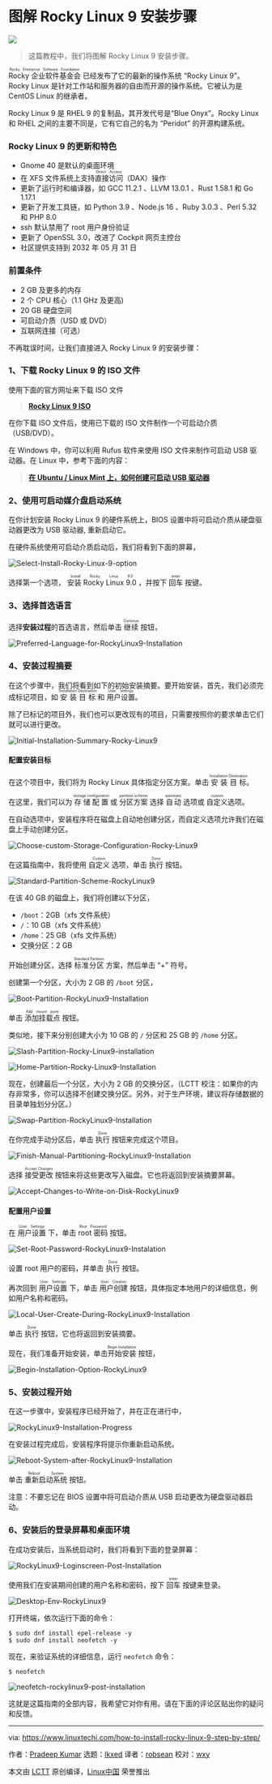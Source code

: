 [#]: subject: "How to Install Rocky Linux 9 Step by Step with Screenshots"
[#]: via: "https://www.linuxtechi.com/how-to-install-rocky-linux-9-step-by-step/"
[#]: author: "Pradeep Kumar https://www.linuxtechi.com/author/pradeep/"
[#]: collector: "lkxed"
[#]: translator: "robsean"
[#]: reviewer: "wxy"
[#]: publisher: " "
[#]: url: " "

图解 Rocky Linux 9 安装步骤 
======

![](https://img.linux.net.cn/data/attachment/album/202208/08/172822s7zwhj7wuzzjfm25.jpg)

> 这篇教程中，我们将图解 Rocky Linux 9 安装步骤。

<ruby>Rocky 企业软件基金会<rt>Rocky Enterprise Software Foundation</rt></ruby> 已经发布了它的最新的操作系统 “Rocky Linux 9”。Rocky Linux 是针对工作站和服务器的自由而开源的操作系统。它被认为是 CentOS Linux 的继承者。

Rocky Linux 9 是 RHEL 9 的复制品，其开发代号是“Blue Onyx”。Rocky Linux 和 RHEL 之间的主要不同是，它有它自己的名为 “Peridot” 的开源构建系统。

### Rocky Linux 9 的更新和特色

* Gnome 40 是默认的桌面环境
* 在 XFS 文件系统上支持<ruby>直接访问<rt>Direct Access</rt></ruby>（DAX）操作
* 更新了运行时和编译器，如 GCC 11.2.1 、LLVM 13.0.1 、Rust 1.58.1 和 Go 1.17.1
* 更新了开发工具链，如 Python 3.9 、Node.js 16 、Ruby 3.0.3 、Perl 5.32 和 PHP 8.0
* ssh 默认禁用了 root 用户身份验证
* 更新了 OpenSSL 3.0，改进了 Cockpit 网页主控台
* 社区提供支持到 2032 年 05 月 31 日

### 前置条件

* 2 GB 及更多的内存
* 2 个 CPU 核心（1.1 GHz 及更高)
* 20 GB 硬盘空间
* 可启动介质（USD 或 DVD）
* 互联网连接（可选）

不再耽误时间，让我们直接进入 Rocky Linux 9 的安装步骤：

### 1、下载 Rocky Linux 9 的 ISO 文件

使用下面的官方网址来下载 ISO 文件

> **[Rocky Linux 9 ISO][1]**

在你下载 ISO 文件后，使用已下载的 ISO 文件制作一个可启动介质（USB/DVD）。

在 Windows 中，你可以利用 Rufus 软件来使用 ISO 文件来制作可启动 USB 驱动器。在 Linux 中，参考下面的内容：

> **[在 Ubuntu / Linux Mint 上，如何创建可启动 USB 驱动器][2]**

### 2、使用可启动媒介盘启动系统

在你计划安装 Rocky Linux 9 的硬件系统上，BIOS 设置中将可启动介质从硬盘驱动器更改为 USB 驱动器, 重新启动它。

在硬件系统使用可启动介质启动后，我们将看到下面的屏幕，

![Select-Install-Rocky-Linux-9-option][3]

选择第一个选项， <ruby>安装 Rocky Linux 9.0<rt>Install Rocky Linux 9.0</rt></ruby> ，并按下 <ruby>回车<rt>enter</rt></ruby> 按键。

### 3、选择首选语言

选择**安装过程**的首选语言，然后单击 <ruby>继续<rt>Continue</rt></ruby> 按钮，

![Preferred-Language-for-RockyLinux9-Installation][4]

### 4、安装过程摘要

在这个步骤中，我们将看到如下的初始安装摘要。要开始安装，首先，我们必须完成标记项目，如 <ruby>安装目标<rt>Installation Destination</rt></ruby> 和 <ruby>用户设置<rt>User settings</rt></ruby>。

除了已标记的项目外，我们也可以更改现有的项目，只需要按照你的要求单击它们就可以进行更改。

![Initial-Installation-Summary-Rocky-Linux9][5]

#### 配置安装目标

在这个项目中，我们将为 Rocky Linux 具体指定分区方案。单击 <ruby>安装目标<rt>Installation Destination</rt></ruby>。

在这里，我们可以为 <ruby>存储配置<rt>storage configuration</rt></ruby> 或 <ruby>分区方案<rt>partition scheme</rt></ruby> 选择 <ruby>自动<rt>automatic</rt></ruby> 选项或 <ruby>自定义<rt>custom </rt></ruby> 选项。

在自动选项中，安装程序将在磁盘上自动地创建分区，而自定义选项允许我们在磁盘上手动创建分区。

![Choose-custom-Storage-Configuration-Rocky-Linux9][6]

在这篇指南中，我将使用 <ruby>自定义<rt>Custom</rt></ruby> 选项，单击 <ruby>执行<rt>Done</rt></ruby> 按钮。

![Standard-Partition-Scheme-RockyLinux9][7]

在该 40 GB 的磁盘上，我们将创建以下分区，

* `/boot`：2GB（xfs 文件系统）
* `/`：10 GB（xfs 文件系统）
* `/home`：25 GB（xfs 文件系统）
* 交换分区：2 GB

开始创建分区，选择 <ruby>标准分区<rt>Standard Partition</rt> 方案，然后单击 “+” 符号。

创建第一个分区，大小为 2 GB 的 `/boot` 分区，

![Boot-Partition-RockyLinux9-Installation][8]

单击 <ruby>添加挂载点<rt>Add mount point</rt></ruby> 按钮。

类似地，接下来分别创建大小为 10 GB 的 `/` 分区和 25 GB 的 `/home` 分区。

![Slash-Partition-Rocky-Linux9-installation][9]

![Home-Partition-Rocky-Linux9-Installation][10]

现在，创建最后一个分区，大小为 2 GB 的交换分区，（LCTT 校注：如果你的内存非常多，你可以选择不创建交换分区。另外，对于生产环境，建议将存储数据的目录单独划分分区。）

![Swap-Partition-RockyLinux9-Installation][11]

在你完成手动分区后，单击 <ruby>执行<rt>Done</rt></ruby> 按钮来完成这个项目。

![Finish-Manual-Partitioning-RockyLinux9-Installation][12]

选择 <ruby>接受更改<rt>Accept Changes</rt></ruby> 按钮来将这些更改写入磁盘。它也将返回到安装摘要屏幕。

![Accept-Changes-to-Write-on-Disk-RockyLinux9][13]

#### 配置用户设置

在 <ruby>用户设置<rt>User Settings</rt></ruby> 下，单击 <ruby>root 密码 <rt>Root Password</rt></ruby> 按钮。

![Set-Root-Password-RockyLinux9-Instalation][14]

设置 root 用户的密码，并单击 <ruby>执行<rt>Done</rt></ruby> 按钮。

再次回到 <ruby>用户设置<rt>User Settings</rt></ruby> 下，单击 <ruby>用户创建<rt>User Creation</rt></ruby> 按钮，具体指定本地用户的详细信息，例如用户名称和密码。

![Local-User-Create-During-RockyLinux9-Installation][15]

单击 <ruby>执行<rt>Done</rt></ruby> 按钮，它也将返回到安装摘要。

现在，我们准备开始安装，单击<ruby>开始安装<rt>Begin Installation</rt></ruby> 按钮，

![Begin-Installation-Option-RockyLinux9][16]

### 5、安装过程开始

在这一步骤中，安装程序已经开始了，并在正在进行中，

![RockyLinux9-Installation-Progress][17]

在安装过程完成后，安装程序将提示你重新启动系统。

![Reboot-System-after-RockyLinux9-Installation][18]

单击 <ruby>重新启动系统<rt>Reboot System</rt></ruby> 按钮。

注意：不要忘记在 BIOS 设置中将可启动介质从 USB 启动更改为硬盘驱动器启动。

### 6、安装后的登录屏幕和桌面环境

在成功安装后，当系统启动时，我们将看到下面的登录屏幕：

![RockyLinux9-Loginscreen-Post-Installation][19]

使用我们在安装期间创建的用户名称和密码，按下 <ruby>回车<rt>enter</rt></ruby> 按键来登录。

![Desktop-Env-RockyLinux9][20]

打开终端，依次运行下面的命令：

```
$ sudo dnf install epel-release -y
$ sudo dnf install neofetch -y
```

现在，来验证系统的详细信息，运行 `neofetch` 命令：

```
$ neofetch
```

![neofetch-rockylinux9-post-installation][21]

这就是这篇指南的全部内容，我希望它对你有用。请在下面的评论区贴出你的疑问和反馈。

--------------------------------------------------------------------------------

via: https://www.linuxtechi.com/how-to-install-rocky-linux-9-step-by-step/

作者：[Pradeep Kumar][a]
选题：[lkxed][b]
译者：[robsean](https://github.com/robsean)
校对：[wxy](https://github.com/wxy)

本文由 [LCTT](https://github.com/LCTT/TranslateProject) 原创编译，[Linux中国](https://linux.cn/) 荣誉推出

[a]: https://www.linuxtechi.com/author/pradeep/
[b]: https://github.com/lkxed
[1]: https://rockylinux.org/download
[2]: https://www.linuxtechi.com/create-bootable-usb-disk-dvd-ubuntu-linux-mint/
[3]: https://www.linuxtechi.com/wp-content/uploads/2022/07/Select-Install-Rocky-Linux-9-option.png
[4]: https://www.linuxtechi.com/wp-content/uploads/2022/07/Preferred-Language-for-RockyLinux9-Installation.png
[5]: https://www.linuxtechi.com/wp-content/uploads/2022/07/Initial-Installation-Summary-Rocky-Linux9.png
[6]: https://www.linuxtechi.com/wp-content/uploads/2022/07/Choose-custom-Storage-Configuration-Rocky-Linux9.png
[7]: https://www.linuxtechi.com/wp-content/uploads/2022/07/Standard-Partition-Scheme-RockyLinux9.png
[8]: https://www.linuxtechi.com/wp-content/uploads/2022/07/Boot-Partition-RockyLinux9-Installation.png
[9]: https://www.linuxtechi.com/wp-content/uploads/2022/07/Slash-Partition-Rocky-Linux9-installation.png
[10]: https://www.linuxtechi.com/wp-content/uploads/2022/07/Home-Partition-Rocky-Linux9-Installation.png
[11]: https://www.linuxtechi.com/wp-content/uploads/2022/07/Swap-Partition-RockyLinux9-Installation.png
[12]: https://www.linuxtechi.com/wp-content/uploads/2022/07/Finish-Manual-Partitioning-RockyLinux9-Installation.png
[13]: https://www.linuxtechi.com/wp-content/uploads/2022/07/Accept-Changes-to-Write-on-Disk-RockyLinux9.png
[14]: https://www.linuxtechi.com/wp-content/uploads/2022/07/Set-Root-Password-RockyLinux9-Instalation.png
[15]: https://www.linuxtechi.com/wp-content/uploads/2022/07/Local-User-Create-During-RockyLinux9-Installation.png
[16]: https://www.linuxtechi.com/wp-content/uploads/2022/07/Begin-Installation-Option-RockyLinux9.png
[17]: https://www.linuxtechi.com/wp-content/uploads/2022/07/RockyLinux9-Installation-Progress.png
[18]: https://www.linuxtechi.com/wp-content/uploads/2022/07/Reboot-System-after-RockyLinux9-Installation.png
[19]: https://www.linuxtechi.com/wp-content/uploads/2022/07/RockyLinux9-Loginscreen-Post-Installation.png
[20]: https://www.linuxtechi.com/wp-content/uploads/2022/07/Desktop-Env-RockyLinux9.png
[21]: https://www.linuxtechi.com/wp-content/uploads/2022/07/neofetch-rockylinux9-post-installation.png
